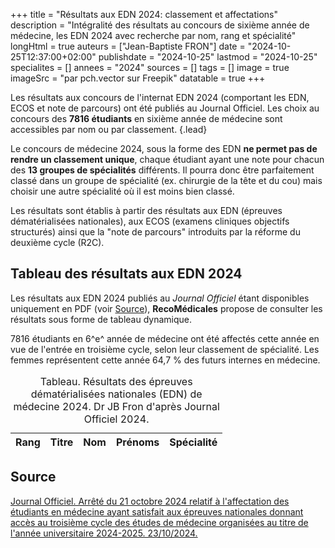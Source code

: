 +++
title = "Résultats aux EDN 2024: classement et affectations"
description = "Intégralité des résultats au concours de sixième année de médecine, les EDN 2024 avec recherche par nom, rang et spécialité"
longHtml = true
auteurs = ["Jean-Baptiste FRON"]
date = "2024-10-25T12:37:00+02:00"
publishdate = "2024-10-25"
lastmod = "2024-10-25"
specialites = []
annees = "2024"
sources = []
tags = []
image = true
imageSrc = "par pch.vector sur Freepik"
datatable = true
+++

Les résultats aux concours de l'internat EDN 2024 (comportant les EDN, ECOS et note de parcours) ont été publiés au Journal Officiel. Les choix au concours des **7816 étudiants** en sixième année de médecine sont accessibles par nom ou par classement.
{.lead}

Le concours de médecine 2024, sous la forme des EDN **ne permet pas de rendre un classement unique**, chaque étudiant ayant une note pour chacun des **13 groupes de spécialités** différents. Il pourra donc être parfaitement classé dans un groupe de spécialité (ex. chirurgie de la tête et du cou) mais choisir une autre spécialité où il est moins bien classé.

Les résultats sont établis à partir des résultats aux EDN (épreuves dématérialisées nationales), aux ECOS (examens cliniques objectifs structurés) ainsi que la "note de parcours" introduits par la réforme du deuxième cycle (R2C).

## Tableau des résultats aux EDN 2024

Les résultats aux EDN 2024 publiés au *Journal Officiel* étant disponibles uniquement en PDF (voir [Source](#source)), **RecoMédicales** propose de consulter les résultats sous forme de tableau dynamique.

7816 étudiants en 6^e^ année de médecine ont été affectés cette année en vue de l'entrée en troisième cycle, selon leur classement de spécialité. Les femmes représentent cette année 64,7 % des futurs internes en médecine.

<script type="application/ld+json">{"@context": "https://schema.org","@type": "Table","about": "Résultats des épreuves dématérialisées nationales (EDN) de médecine 2024."}</script>
<table id="edn-ranks" class="table">
<caption><span class="font-weight-bold">Tableau.</span> Résultats des épreuves dématérialisées nationales (EDN) de médecine 2024. Dr JB Fron d'après Journal Officiel 2024.</caption>
<thead>
  <tr>
    <th scope="col">Rang</th>
    <th scope="col">Titre</th>
    <th scope="col">Nom</th>
    <th scope="col">Prénoms</th>
    <th scope="col">Spécialité</th>
  </tr>
</thead>
</table>

## Source

[Journal Officiel. Arrêté du 21 octobre 2024 relatif à l'affectation des étudiants en médecine ayant satisfait aux épreuves nationales donnant accès au troisième cycle des études de médecine organisées au titre de l'année universitaire 2024-2025. 23/10/2024.](https://www.legifrance.gouv.fr/jorf/id/JORFTEXT000050389653)

<script type="module">
window.addEventListener('load', () => {
  $(function () {
    $('#edn-ranks').DataTable({
      ajax: '/data/edn-2024.json',
      columns: [
        { data: 'Rang' },
        { data: 'Titre' },
        { data: 'Nom' },
        { data: 'Prénoms' },
        { data: 'Spécialité' }
      ]
    })
  })
})
</script>
